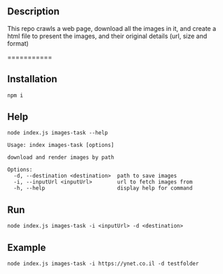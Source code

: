 ## Description
This repo crawls a web page, download all the images in it, and create a html file to present the images, and their original details (url, size and format)

  
===========


Installation
--------
`npm i`

Help
----
`node index.js images-task --help`
```
Usage: index images-task [options]

download and render images by path

Options:
  -d, --destination <destination>  path to save images
  -i, --inputUrl <inputUrl>        url to fetch images from
  -h, --help                       display help for command
```

Run
-----
`node index.js images-task -i <inputUrl> -d <destination>`

Example
----
`node index.js images-task -i https://ynet.co.il -d testfolder`
